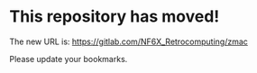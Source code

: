 # This repository has moved!

The new URL is: https://gitlab.com/NF6X_Retrocomputing/zmac

Please update your bookmarks.
